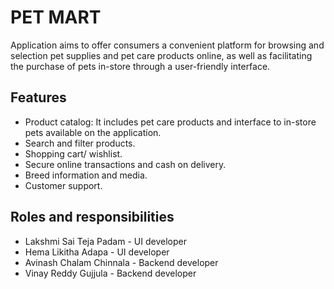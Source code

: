 # PET MART

Application aims to offer consumers a convenient platform for browsing and selection pet supplies and pet care products online, as well as facilitating the purchase of pets in-store through a user-friendly interface.

## Features
- Product catalog: It includes pet care products and interface to in-store pets available on the application.
- Search and filter products.
- Shopping cart/ wishlist.
- Secure online transactions and cash on delivery.
- Breed information and media.
- Customer support.

## Roles and responsibilities
- Lakshmi Sai Teja Padam - UI developer
- Hema Likitha Adapa - UI developer
- Avinash Chalam Chinnala - Backend developer
- Vinay Reddy Gujjula - Backend developer
